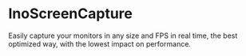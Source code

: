 # InoScreenCapture
 Easily capture your monitors in any size and FPS in real time, the best optimized way, with the lowest impact on performance.
